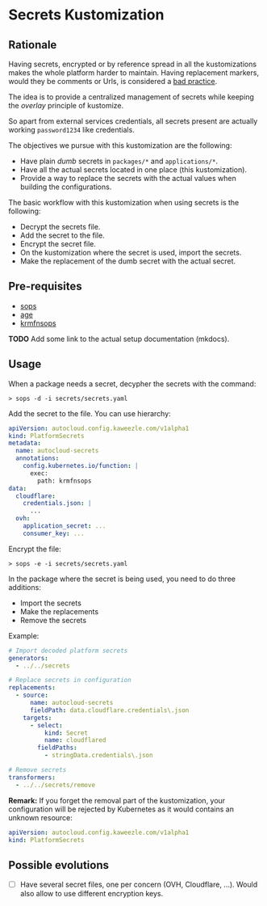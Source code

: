 # Secrets Kustomization

## Rationale

Having secrets, encrypted or by reference spread in all the kustomizations makes
the whole platform harder to maintain. Having replacement markers, would they be
comments or Urls, is considered a [bad practice].

The idea is to provide a centralized management of secrets while keeping the
_overlay_ principle of kustomize.

So apart from external services credentials, all secrets present are actually
working `password1234` like credentials.

The objectives we pursue with this kustomization are the following:

- Have plain _dumb_ secrets in `packages/*` and `applications/*`.
- Have all the actual secrets located in one place (this kustomization).
- Provide a way to replace the secrets with the actual values when building the
  configurations.

The basic workflow with this kustomization when using secrets is the following:

- Decrypt the secrets file.
- Add the secret to the file.
- Encrypt the secret file.
- On the kustomization where the secret is used, import the secrets.
- Make the replacement of the dumb secret with the actual secret.

## Pre-requisites

- [sops]
- [age]
- [krmfnsops]

**TODO** Add some link to the actual setup documentation (mkdocs).

## Usage

When a package needs a secret, decypher the secrets with the command:

```console
> sops -d -i secrets/secrets.yaml
```

Add the secret to the file. You can use hierarchy:

```yaml
apiVersion: autocloud.config.kaweezle.com/v1alpha1
kind: PlatformSecrets
metadata:
  name: autocloud-secrets
  annotations:
    config.kubernetes.io/function: |
      exec:
        path: krmfnsops
data:
  cloudflare:
    credentials.json: |
      ...
  ovh:
    application_secret: ...
    consumer_key: ...
```

Encrypt the file:

```console
> sops -e -i secrets/secrets.yaml
```

In the package where the secret is being used, you need to do three additions:

- Import the secrets
- Make the replacements
- Remove the secrets

Example:

```yaml
# Import decoded platform secrets
generators:
  - ../../secrets

# Replace secrets in configuration
replacements:
  - source:
      name: autocloud-secrets
      fieldPath: data.cloudflare.credentials\.json
    targets:
      - select:
          kind: Secret
          name: cloudflared
        fieldPaths:
          - stringData.credentials\.json

# Remove secrets
transformers:
  - ../../secrets/remove
```

**Remark:** If you forget the removal part of the kustomization, your
configuration will be rejected by Kubernetes as it would contains an unknown
resource:

```yaml
apiVersion: autocloud.config.kaweezle.com/v1alpha1
kind: PlatformSecrets
```

## Possible evolutions

- [ ] Have several secret files, one per concern (OVH, Cloudflare, ...). Would also allow to use different encryption keys.

<!-- prettier-ignore-start -->

[sops]: https://github.com/mozilla/sops
[age]: https://github.com/FiloSottile/age
[krmfnsops]: https://github.com/kaweezle/krmfnsops
[bad practice]: https://github.com/GoogleContainerTools/kpt/issues/3131
<!-- prettier-ignore-end -->
